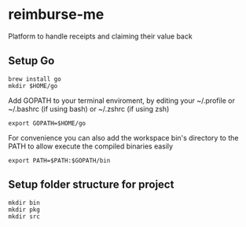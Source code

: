 # reimburse-me
Platform to handle receipts and claiming their value back

## Setup Go

```
brew install go
mkdir $HOME/go
```

Add GOPATH to your terminal enviroment, by editing your ~/.profile or ~/.bashrc (if using bash) or ~/.zshrc (if using zsh)

`export GOPATH=$HOME/go`

For convenience you can also add the workspace bin's directory to the PATH to allow execute the compiled binaries easily

`export PATH=$PATH:$GOPATH/bin`

## Setup folder structure for project

```
mkdir bin
mkdir pkg
mkdir src
```
